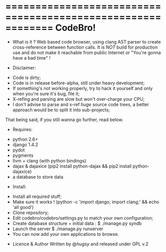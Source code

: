 ============================================================
			CodeBro!
============================================================

* What is it ?
Web based code browser, using clang AST parser to create cross-reference between
function calls. It is *NOT* build for production use and do not make it
reachable from public Internet or "You're gonna have a bad time" !

* Disclaimer:
- Code is dirty;
- Code is in release before-alpha, still under heavy development;
- If something's not working properly, try to hack it yourself and only when
you're sure it's bug, file it;
- X-refing and parsing are slow but won't over-charge your CPU;
- I don't advise to parse and x-ref *huge* source code trees, a better approach
would be to split it into sub-projects;

That being said, if you still wanna go further, read below. 

* Requires:
- python 2.6+
- django 1.4.2
- pydot
- pygments
- llvm + clang (with python bindings)
- dajax & dajaxice (pip2 install python-dajax && pip2 install python-dajaxice)
- a database to store data

* Install:
- Install all required stuff;
- Make sure it works ! (python -c 'import django; import clang;' && echo 'all good') 
- Clone repository;
- Edit codebro/codebro/settings.py to match your own configuration;
- Create database structure + initial data :
$ ./manage.py syndb
- Launch the server
$ ./manage.py runserver
- You can now add your own applications to browse.

* Licence & Author
Written by @_hugsy_ and released under GPL v.2

